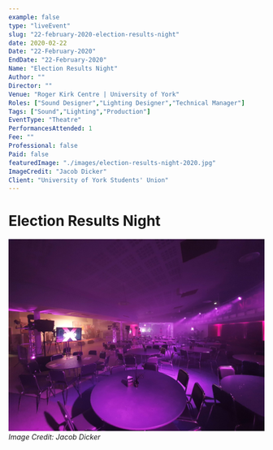 ```yaml
---
example: false
type: "liveEvent"
slug: "22-february-2020-election-results-night"
date: 2020-02-22
Date: "22-February-2020"
EndDate: "22-February-2020"
Name: "Election Results Night"
Author: ""
Director: ""
Venue: "Roger Kirk Centre | University of York"
Roles: ["Sound Designer","Lighting Designer","Technical Manager"]
Tags: ["Sound","Lighting","Production"]
EventType: "Theatre"
PerformancesAttended: 1
Fee: ""
Professional: false
Paid: false
featuredImage: "./images/election-results-night-2020.jpg"
ImageCredit: "Jacob Dicker"
Client: "University of York Students' Union"
---
```


# Election Results Night

![Image by Jacob Dicker](./images/election-results-night-2020.jpg)
*Image Credit: Jacob Dicker*

